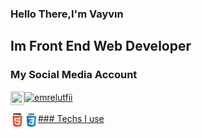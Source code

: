 ### Hello There,I'm Vayvın
## Im Front End Web Developer
### My Social Media Account
<a href="https://twitter.com/Vayvin_" rel="nofollow"> 
<img align="center" src="https://raw.githubusercontent.com/rahuldkjain/github-profile-readme-generator/master/src/images/icons/Social/twitter.svg" alt="emrelutfii" height="30" width="40" style="max-width: 100%;">
<img height="22" width="22" src="https://unpkg.com/simple-icons@v7/icons/youtube.svg" align="left" />
<br>
<br>
### Techs I use
<img height="22" width="22" src="https://raw.githubusercontent.com/github/explore/80688e429a7d4ef2fca1e82350fe8e3517d3494d/topics/html/html.png" align="left" />
<img height="22" width="22" src="https://raw.githubusercontent.com/github/explore/80688e429a7d4ef2fca1e82350fe8e3517d3494d/topics/css/css.png" align="left" />

[Twitter]: https://twitter.com/Vayvin_
[YouTube]: https://www.youtube.com/channel/UCduszAsrgtDV_S6LksHwgIw
[Mail]: mailto:seyficemy67@gmail.com

